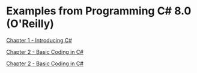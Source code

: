 # Examples from Programming C# 8.0 (O'Reilly)

[Chapter 1 - Introducing C#](Ch01/Ch01.md)

[Chapter 2 - Basic Coding in C#](Ch02/Ch02.md)

[Chapter 2 - Basic Coding in C#](Ch03/Ch03.md)